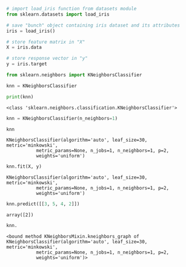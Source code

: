 

```python
# import load_iris function from datasets module
from sklearn.datasets import load_iris

# save "bunch" object containing iris dataset and its attributes
iris = load_iris()

# store feature matrix in "X"
X = iris.data

# store response vector in "y"
y = iris.target
```


```python
from sklearn.neighbors import KNeighborsClassifier
```


```python
knn = KNeighborsClassifier
```


```python
print(knn)
```

    <class 'sklearn.neighbors.classification.KNeighborsClassifier'>
    


```python
knn = KNeighborsClassifier(n_neighbors=1)
```


```python
knn
```




    KNeighborsClassifier(algorithm='auto', leaf_size=30, metric='minkowski',
               metric_params=None, n_jobs=1, n_neighbors=1, p=2,
               weights='uniform')




```python
knn.fit(X, y)
```




    KNeighborsClassifier(algorithm='auto', leaf_size=30, metric='minkowski',
               metric_params=None, n_jobs=1, n_neighbors=1, p=2,
               weights='uniform')




```python
knn.predict([[3, 5, 4, 2]])
```




    array([2])




```python
knn.
```




    <bound method KNeighborsMixin.kneighbors_graph of KNeighborsClassifier(algorithm='auto', leaf_size=30, metric='minkowski',
               metric_params=None, n_jobs=1, n_neighbors=1, p=2,
               weights='uniform')>


